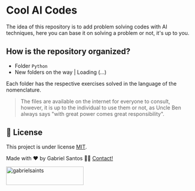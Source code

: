 <h1>Cool AI Codes</h1>
The idea of this repository is to add problem solving codes with AI techniques, here you can base it on solving a problem or not, it's up to you.

## How is the repository organized?
* Folder `Python` 
* New folders on the way | Loading (...)

Each folder has the respective exercises solved in the language of the nomenclature.

> The files are available on the internet for everyone to consult, however, it is up to the individual to use them or not, as Uncle Ben always says "with great power comes great responsibility".

## 📝 License

This project is under license [MIT](./LICENSE).


Made with ❤️ by Gabriel Santos 👋🏽 [Contact!](https://www.linkedin.com/in/dev-gabriel-santos/)

<p>
	<a href="https://www.buymeacoffee.com/gabrielsaints">
		<img align="left" src="https://cdn.buymeacoffee.com/buttons/v2/default-yellow.png" 
		height="50" width="210" alt="gabrielsaints"/>
	</a>
</p>
<br>
